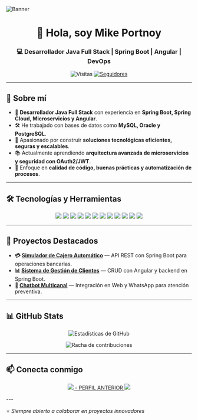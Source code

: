 <!-- Banner de bienvenida -->
![Banner](https://i.imgur.com/d2VwAL9.png) <!-- Puedes cambiarlo por tu propio banner -->

<h1 align="center">👋 Hola, soy Mike Portnoy</h1>
<h3 align="center">💻 Desarrollador Java Full Stack | Spring Boot | Angular | DevOps</h3>

<p align="center">
  <img src="https://komarev.com/ghpvc/?username=MikePortnoy&label=Visitas&color=0e75b6&style=flat" alt="Visitas" />
  <a href="https://github.com/MikePortnoy?tab=followers"><img src="https://img.shields.io/github/followers/MikePortnoy?label=Followers&style=social" alt="Seguidores" /></a>
</p>

---

## 🚀 Sobre mí

- 💼 **Desarrollador Java Full Stack** con experiencia en **Spring Boot, Spring Cloud, Microservicios y Angular**.
- 🛠 He trabajado con bases de datos como **MySQL, Oracle y PostgreSQL**.
- 🚀 Apasionado por construir **soluciones tecnológicas eficientes, seguras y escalables**.
- 📚 Actualmente aprendiendo **arquitectura avanzada de microservicios y seguridad con OAuth2/JWT**.
- 🎯 Enfoque en **calidad de código, buenas prácticas y automatización de procesos**.

---

## 🛠 Tecnologías y Herramientas

<p align="center">
  <!-- Backend -->
  <img src="https://img.shields.io/badge/Java-ED8B00?style=for-the-badge&logo=java&logoColor=white"/>
  <img src="https://img.shields.io/badge/Spring%20Boot-6DB33F?style=for-the-badge&logo=springboot&logoColor=white"/>
  <img src="https://img.shields.io/badge/Spring%20Security-6DB33F?style=for-the-badge&logo=springsecurity&logoColor=white"/>
  <img src="https://img.shields.io/badge/Hibernate-59666C?style=for-the-badge&logo=hibernate&logoColor=white"/>

  <!-- Frontend -->
  <img src="https://img.shields.io/badge/Angular-DD0031?style=for-the-badge&logo=angular&logoColor=white"/>
  <img src="https://img.shields.io/badge/Bootstrap-563D7C?style=for-the-badge&logo=bootstrap&logoColor=white"/>

  <!-- DevOps -->
  <img src="https://img.shields.io/badge/Docker-2496ED?style=for-the-badge&logo=docker&logoColor=white"/>
  <img src="https://img.shields.io/badge/Jenkins-D24939?style=for-the-badge&logo=jenkins&logoColor=white"/>
  <img src="https://img.shields.io/badge/Git-F05032?style=for-the-badge&logo=git&logoColor=white"/>

  <!-- Bases de datos -->
  <img src="https://img.shields.io/badge/MySQL-005C84?style=for-the-badge&logo=mysql&logoColor=white"/>
  <img src="https://img.shields.io/badge/Oracle-F80000?style=for-the-badge&logo=oracle&logoColor=white"/>
  <img src="https://img.shields.io/badge/PostgreSQL-316192?style=for-the-badge&logo=postgresql&logoColor=white"/>
</p>

---

## 📌 Proyectos Destacados

- **💳 [Simulador de Cajero Automático](#)** — API REST con Spring Boot para operaciones bancarias.
- **📊 [Sistema de Gestión de Clientes](#)** — CRUD con Angular y backend en Spring Boot.
- **🤖 [Chatbot Multicanal](#)** — Integración en Web y WhatsApp para atención preventiva.

---

## 📊 GitHub Stats

<p align="center">
  <img src="https://github-readme-stats.vercel.app/api?username=MikePortnoy&show_icons=true&theme=radical" alt="Estadísticas de GitHub"/>
</p>

<p align="center">
  <img src="https://github-readme-streak-stats.herokuapp.com/?user=MikePortnoy&theme=radical" alt="Racha de contribuciones"/>
</p>

---

## 📫 Conecta conmigo

<p align="center">
  <a href="https://www.linkedin.com/in/michael-hern%C3%A1ndez-079885142/" target="_blank">
    <img src="https://img.shields.io/badge/LinkedIn-0A66C2?style=for-the-badge&logo=linkedin&logoColor=white"/>
  </a>
  <a href="https://github.com/MichelHdez/MichelHdez"> - PERFIL ANTERIOR
    <img src="https://img.shields.io/badge/GitHub-000?style=for-the-badge&logo=github&logoColor=white"/>
  </a>
</p>
---

⭐ _Siempre abierto a colaborar en proyectos innovadores_
